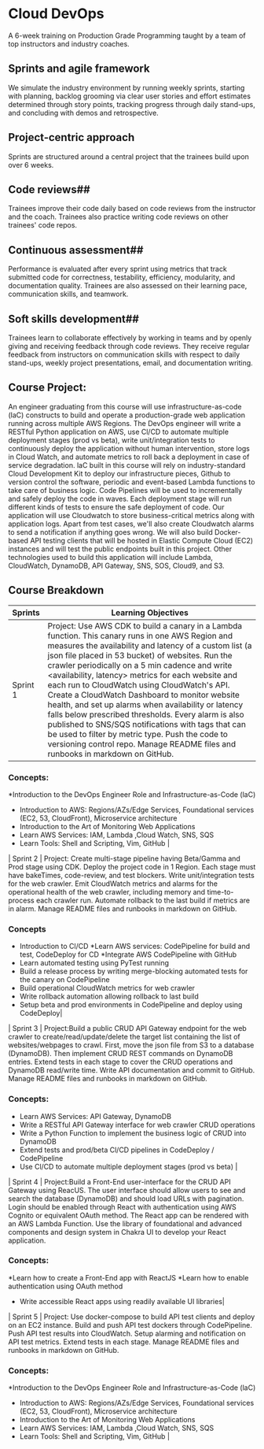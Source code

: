 # Cloud DevOps  
A 6-week training on Production Grade Programming taught by a team of top instructors and industry coaches. 
## Sprints and agile framework
We simulate the industry environment by running weekly sprints, starting with planning, backlog grooming via clear user stories and effort estimates determined through story points, tracking progress through daily stand-ups, and concluding with demos and retrospective. 
## Project-centric approach
 Sprints are structured around a central project that the trainees build upon over 6 weeks. 
## Code reviews##
 Trainees improve their code daily based on code reviews from the instructor and the coach. Trainees also practice writing code reviews on other trainees' code repos. 
## Continuous assessment##
 Performance is evaluated after every sprint using metrics that track submitted code for correctness, testability, efficiency, modularity, and documentation quality. Trainees are also assessed on their learning pace, communication skills, and teamwork. 
## Soft skills development##
 Trainees learn to collaborate effectively by working in teams and by openly giving and receiving feedback through code reviews. They receive regular feedback from instructors on communication skills with respect to daily stand-ups, weekly project presentations, email, and documentation writing.
 
## Course Project:
An engineer graduating from this course will use infrastructure-as-code (laC) constructs to build and operate a production-grade web application running across multiple AWS Regions. The DevOps engineer will write a RESTful Python application on AWS, use Cl/CD to automate multiple deployment stages (prod vs beta), write unit/integration tests to continuously deploy the application without human intervention, store logs in Cloud Watch, and automate metrics to roll back a deployment in case of service degradation. 
laC built in this course will rely on industry-standard Cloud Development Kit to deploy our infrastructure pieces, Github to version control the software, periodic and event-based Lambda functions to take care of business logic. Code Pipelines will be used to incrementally and safely deploy the code in waves. Each deployment stage will run different kinds of tests to ensure the safe deployment of code.
Our application will use Cloudwatch to store business-critical metrics along with application logs. Apart from test cases, we'll also create Cloudwatch alarms to send a notification if anything goes wrong. We will also build Docker-based API testing clients that will be hosted in Elastic Compute Cloud (EC2) instances and will test the public endpoints built in this project. Other technologies used to build this application will include Lambda, CloudWatch, DynamoDB, API Gateway, SNS, SOS, Cloud9, and S3.

## Course Breakdown

| Sprints  | Learning Objectives |
| ------------- | ------------- |
| Sprint 1  | Project: Use AWS CDK to build a canary in a Lambda function. This canary runs in one AWS Region and measures the availability and latency of a custom list (a json file placed in 53 bucket) of websites. Run the crawler periodically on a 5 min cadence and write <availability, latency> metrics for each website and each run to CloudWatch using CloudWatch's API. Create a CloudWatch Dashboard to monitor website health, and set up alarms when availability or latency falls below prescribed thresholds. Every alarm is also published to SNS/SQS notifications with tags that can be used to filter by metric type. Push the code to versioning control repo. Manage README files and runbooks in markdown on GitHub. 
### Concepts:  
*Introduction to the DevOps Engineer Role and Infrastructure-as-Code (laC) 
* Introduction to AWS: Regions/AZs/Edge Services, Foundational services (EC2, 53, CloudFront), Microservice architecture
* Introduction to the Art of Monitoring Web Applications 
* Learn AWS Services: IAM, Lambda ,Cloud Watch, SNS, SQS 
* Learn Tools: Shell and Scripting, Vim, GitHub |
  
| Sprint 2  | Project: Create multi-stage pipeline having Beta/Gamma and Prod stage using CDK. Deploy the project code in 1 Region. Each stage must have bakeTimes, code-review, and test blockers. Write unit/integration tests for the web crawler. Emit CloudWatch metrics and alarms for the operational health of the web crawler, including memory and time-to-process each crawler run. Automate rollback to the last build if metrics are in alarm. Manage README files and runbooks in markdown on GitHub. 
### Concepts
  * Introduction to Cl/CD 
*Learn AWS services: CodePipeline for build and test, CodeDeploy for CD 
*Integrate AWS CodePipeline with GitHub 
* Learn automated testing using PyTest running 
* Build a release process by writing merge-blocking automated tests for the canary on CodePipeline
*  Build operational CloudWatch metrics for web crawler
*  Write rollback automation allowing rollback to last build 
* Setup beta and prod environments in CodePipeline and deploy using CodeDeploy|
  
 | Sprint 3 | Project:Build a public CRUD API Gateway endpoint for the web crawler to create/read/update/delete the target list containing the list of websites/webpages to crawl. 
First, move the json file from S3 to a database (DynamoDB). Then implement CRUD REST commands on DynamoDB entries. Extend tests in each stage to cover the CRUD operations and DynamoDB read/write time. Write API documentation and commit to GitHub. Manage README files and runbooks in markdown on GitHub. 
### Concepts:  
  * Learn AWS Services: API Gateway, DynamoDB 
  * Write a RESTful API Gateway interface for web crawler CRUD operations 
  * Write a Python Function to implement the business logic of CRUD into DynamoDB
  * Extend tests and prod/beta Cl/CD pipelines in CodeDeploy / CodePipeline 
  * Use Cl/CD to automate multiple deployment stages (prod vs beta) |
  

| Sprint 4  | Project:Build a Front-End user-interface for the CRUD API Gateway using ReacUS. The user interface should allow users to see and search the database (DynamoDB) and should load URLs with pagination. Login should be enabled through React with authentication using AWS Cognito or equivalent OAuth method. The React app can be rendered with an AWS Lambda Function. Use the library of foundational and advanced components and design system in Chakra UI to develop your React application. 
### Concepts:  
*Learn how to create a Front-End app with ReactJS 
  *Learn how to enable authentication using OAuth method 
  * Write accessible React apps using readily available UI libraries|
  
 | Sprint 5 | Project: Use docker-compose to build API test clients and deploy on an EC2 instance. Build and push API test dockers through CodePipeline. Push API test results into CloudWatch. Setup alarming and notification on API test metrics. Extend tests in each stage. Manage README files and runbooks in markdown on GitHub. 
### Concepts:  
*Introduction to the DevOps Engineer Role and Infrastructure-as-Code (laC) 
* Introduction to AWS: Regions/AZs/Edge Services, Foundational services (EC2, 53, CloudFront), Microservice architecture
* Introduction to the Art of Monitoring Web Applications 
* Learn AWS Services: IAM, Lambda ,Cloud Watch, SNS, SQS 
* Learn Tools: Shell and Scripting, Vim, GitHub |
  

